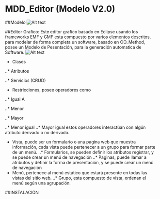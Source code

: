 # MDD_Editor (Modelo V2.0)

##Modelo
![Alt text](https://raw.githubusercontent.com/TestMode/Editor/legacy/modelo/src/model_legacy.png "Metamodelo")

##Editor Grafico:
Este editor grafico basado en Eclipse usando los frameworks EMF y GMF esta compuesto por varios elementos descritos, para modelar de forma completa un software, basado en OO_Method, posee un Modelo de Pesentación, para la generación automatica de Software.
![Alt text](https://github.com/TestMode/Editor/blob/master/Editor_MWD/resp/modelo.png "Editor de Modelos")

* Clases

..* Atributos

..* Servicios (CRUD)

* Restricciones, posee operadores como

..* Igual A

..* Menor

..* Mayor

..* Menor igual
..* Mayor igual
estos operadores interactúan con algún atributo derivado o no derivado.
* Vista, puede ser un formulario o una pagina web que muestra información, cada vista puede pertenecer a un grupo para formar parte de un menú.
..* Formularios, se pueden definir los atributos registrar, y se puede crear un menú de navegación
..* Paginas, puede llamar a atributos y definir la forma de presentación, y se puede crear un menú de navegación
* Menú, pertenece al menú estático que estará presente en todas las vistas del sitio web.
..* Grupo, esta compuesto de vista, ordenan el menú según una agrupación.

##INSTALACIÓN




